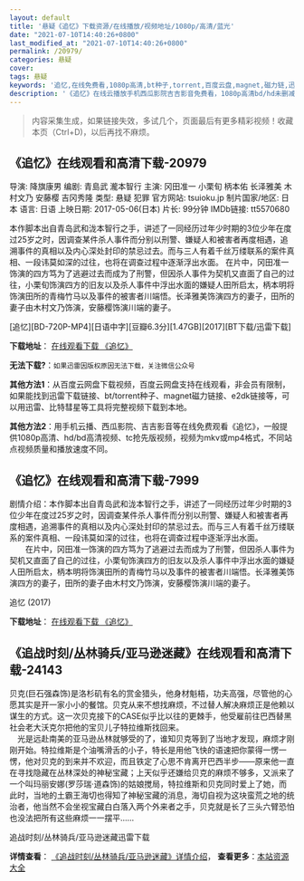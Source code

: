 ```yaml
---
layout: default
title: '悬疑《追忆》下载资源/在线播放/视频地址/1080p/高清/蓝光'
date: "2021-07-10T14:40:26+0800"
last_modified_at: "2021-07-10T14:40:26+0800"
permalink: /20979/
categories: 悬疑
cover:
tags: 悬疑
keywords: '追忆,在线免费看,1080p高清,bt种子,torrent,百度云盘,magnet,磁力链,迅雷下载资源'
description: '《追忆》在线云播放手机西瓜影院吉吉影音免费看，1080p高清bd/hd未删减完整版和tc抢先枪版，mkv/mp4格式，附带bt/torrent种子、magnet/磁力链、百度云盘、网盘资源迅雷下载链接'
---
```


>内容采集生成，如果链接失效，多试几个，页面最后有更多精彩视频！收藏本页（Ctrl+D)，以后再找不麻烦。


## 《追忆》在线观看和高清下载-20979

导演: 降旗康男 编剧: 青島武 瀧本智行 主演: 冈田准一 小栗旬 柄本佑 长泽雅美 木村文乃 安藤樱 吉冈秀隆 类型: 悬疑 犯罪 官方网站: tsuioku.jp 制片国家/地区: 日本 语言: 日语 上映日期: 2017-05-06(日本) 片长: 99分钟 IMDb链接: tt5570680

本作脚本出自青岛武和泷本智行之手，讲述了一同经历过年少时期的3位少年在度过25岁之时，因调查某件杀人事件而分别以刑警、嫌疑人和被害者再度相遇，追溯事件的真相以及内心深处封印的禁忌过去。而与三人有着千丝万缕联系的案件真相、一段讳莫如深的过往，也将在调查过程中逐渐浮出水面。 在片中，冈田准一饰演的四方笃为了逃避过去而成为了刑警，但因杀人事件为契机又直面了自己的过往，小栗旬饰演四方的旧友以及杀人事件中浮出水面的嫌疑人田所启太，柄本明将饰演田所的青梅竹马以及事件的被害者川端悟。长泽雅美饰演四方的妻子，田所的妻子由木村文乃饰演，安藤樱饰演川端的妻子。


[追忆][BD-720P-MP4][日语中字][豆瓣6.3分][1.47GB][2017][BT下载/迅雷下载]

**下载地址**： [在线观看下载 《追忆》](https://www.btdx8.com/torrent/zy_2017.html) 


**无法下载?**：`如果迅雷因版权原因无法下载，关注微信公众号 `

**其他方法1**：从百度云网盘下载视频，百度云网盘支持在线观看，非会员有限制，如果能找到迅雷下载链接、bt/torrent种子、magnet磁力链接、e2dk链接等，可以用迅雷、比特彗星等工具将完整视频下载到本地。

**其他方法2**：用手机云播、西瓜影院、吉吉影音等在线免费观看《追忆》，一般提供1080p高清、hd/bd高清视频、tc抢先版视频，视频为mkv或mp4格式，不同站点视频质量和播放速度不同。


## 《追忆》在线观看和高清下载-7999

剧情介绍：本作脚本出自青岛武和泷本智行之手，讲述了一同经历过年少时期的3位少年在度过25岁之时，因调查某件杀人事件而分别以刑警、嫌疑人和被害者再度相遇，追溯事件的真相以及内心深处封印的禁忌过去。而与三人有着千丝万缕联系的案件真相、一段讳莫如深的过往，也将在调查过程中逐渐浮出水面。      　　在片中，冈田准一饰演的四方笃为了逃避过去而成为了刑警，但因杀人事件为契机又直面了自己的过往，小栗旬饰演四方的旧友以及杀人事件中浮出水面的嫌疑人田所启太，柄本明将饰演田所的青梅竹马以及事件的被害者川端悟。长泽雅美饰演四方的妻子，田所的妻子由木村文乃饰演，安藤樱饰演川端的妻子。


追忆 (2017)

**下载地址**： [在线观看下载 《追忆》](https://www.btbtdy.me/btdy/dy11793.html) 


## 《追战时刻/丛林骑兵/亚马逊迷藏》在线观看和高清下载-24143

贝克(巨石强森饰)是洛杉矶有名的赏金猎头，他身材魁梧，功夫高强，尽管他的心愿其实是开一家小小的餐馆。贝克从来不想找麻烦，不过替人解决麻烦正是他赖以谋生的方式。这一次贝克接下的CASE似乎比以往的更棘手，他受雇前往巴西替黑社会老大沃克尔把他的宝贝儿子特拉维斯找回来。<br /> 　光是远赴南美的亚马逊丛林就够受的了，谁知贝克等到了当地才发现，麻烦才刚刚开始。特拉维斯是个油嘴滑舌的小子，特长是用他飞快的语速把你蒙得一愣一愣，他对贝克的到来并不欢迎，而且铁定了心思不肯离开巴西半步——原来他一直在寻找隐藏在丛林深处的神秘宝藏；上天似乎还嫌给贝克的麻烦不够多，又派来了一个叫玛丽安娜(罗莎瑞&middot;道森饰)的姑娘搅局，特拉维斯和贝克同时爱上了她，而此时，当地的土霸王海切也得知了神秘宝藏的消息，海切自视为这块蛮荒之地的统治者，他当然不会坐视宝藏白白落入两个外来者之手，贝克就是长了三头六臂恐怕也没法把所有这些麻烦一一摆平……


追战时刻/丛林骑兵/亚马逊迷藏迅雷下载

**详情查看**： [《追战时刻/丛林骑兵/亚马逊迷藏》详情介绍](/movie/24143/)， **查看更多**：[本站资源大全](/movie/t/all/)

